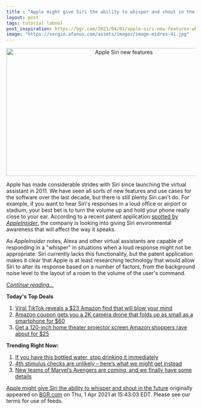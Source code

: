 ```yaml
---
title : "Apple might give Siri the ability to whisper and shout in the future"
layout: post
tags: tutorial labnol
post_inspiration: https://bgr.com/2021/04/01/apple-siri-new-features-whisper-mode-loud-mode/
image: "https://sergio.afanou.com/assets/images/image-midres-41.jpg"
---
```


<center><a href="https://bgr.com/2021/04/01/apple-siri-new-features-whisper-mode-loud-mode/" class="bgr-rss-featured-image bgr-rss-test-class"><img loading="lazy" width="610" height="339" src="https://bgr.com/wp-content/uploads/2021/02/iPhone-Siri.jpg?quality=70&amp;strip=all&amp;w=610" class="attachment-feed_normal size-feed_normal wp-post-image" alt="Apple Siri new features" loading="lazy" srcset="https://bgr.com/wp-content/uploads/2021/02/iPhone-Siri.jpg 1439w, https://bgr.com/wp-content/uploads/2021/02/iPhone-Siri.jpg?resize=150,83 150w, https://bgr.com/wp-content/uploads/2021/02/iPhone-Siri.jpg?resize=300,167 300w, https://bgr.com/wp-content/uploads/2021/02/iPhone-Siri.jpg?resize=768,427 768w, https://bgr.com/wp-content/uploads/2021/02/iPhone-Siri.jpg?resize=1024,569 1024w, https://bgr.com/wp-content/uploads/2021/02/iPhone-Siri.jpg?resize=610,339 610w, https://bgr.com/wp-content/uploads/2021/02/iPhone-Siri.jpg?resize=664,369 664w, https://bgr.com/wp-content/uploads/2021/02/iPhone-Siri.jpg?resize=360,200 360w, https://bgr.com/wp-content/uploads/2021/02/iPhone-Siri.jpg?resize=1200,667 1200w, https://bgr.com/wp-content/uploads/2021/02/iPhone-Siri.jpg?resize=782,435 782w, https://bgr.com/wp-content/uploads/2021/02/iPhone-Siri.jpg?resize=827,460 827w, https://bgr.com/wp-content/uploads/2021/02/iPhone-Siri.jpg?resize=800,445 800w" sizes="(max-width: 610px) 100vw, 610px" title="Apple Siri new features" /></a></center><p>Apple has made considerable strides with Siri since launching the virtual assistant in 2011. We have seen all sorts of new features and use cases for the software over the last decade, but there is still plenty Siri can't do. For example, if you want to hear Siri's responses in a loud office or airport or stadium, your best bet is to turn the volume up and hold your phone really close to your ear. According to a recent patent application <a href="https://appleinsider.com/articles/21/04/01/future-siri-may-adjust-speech-based-on-environmental-conditions-user-input">spotted by <em>AppleInsider</em></a>, the company is looking into giving Siri environmental awareness that will affect the way it speaks.</p>
<p>As <em>AppleInsider</em> notes, Alexa and other virtual assistants are capable of responding in a "whisper" in situations when a loud response might not be appropriate. Siri currently lacks this functionality, but the patent application makes it clear that Apple is at least researching technology that would allow Siri to alter its response based on a number of factors, from the background noise level to the layout of a room to the volume of the user's command.</p>
<p><a href="https://bgr.com/2021/04/01/apple-siri-new-features-whisper-mode-loud-mode/" class="more-link"><em>Continue reading...</em></a></p>


<p><strong>Today's Top Deals</strong></p>
<ol>
<li><a href="https://bgr.com/2021/04/01/viral-tiktok-reveals-a-23-amazon-find-that-will-blow-your-mind/?utm_source=rss&#038;utm_campaign=topdeals">Viral TikTok reveals a $23 Amazon find that will blow your mind</a></li>
<li><a href="https://bgr.com/2021/04/01/drone-with-camera-on-amazon-prime-coupon-lowest-price/?utm_source=rss&#038;utm_campaign=topdeals">Amazon coupon gets you a 2K camera drone that folds up as small as a smartphone for $60</a></li>
<li><a href="https://bgr.com/2021/04/01/projector-screen-amazon-prime-best-seller-price-discount/?utm_source=rss&#038;utm_campaign=topdeals">Get a 120-inch home theater projector screen Amazon shoppers rave about for $25</a></li>
</ol>

<p><strong>Trending Right Now:</strong></p>
<ol>
<li><a href="https://bgr.com/2021/04/01/real-water-recall-brand-fda/">If you have this bottled water, stop drinking it immediately</a></li>
<li><a href="https://bgr.com/2021/04/01/new-stimulus-check-fourth-covid-19-payment-unlikely/">4th stimulus checks are unlikely &#8211; here&#8217;s what we might get instead</a></li>
<li><a href="https://bgr.com/2021/04/01/avengers-5-rumors-young-dark-west-coast-avengers-mcu-stories/">New teams of Marvel&#8217;s Avengers are coming, and we finally have some details</a></li>
</ol>
<p><a href="https://bgr.com/2021/04/01/apple-siri-new-features-whisper-mode-loud-mode/">Apple might give Siri the ability to whisper and shout in the future</a> originally appeared on <a href="http://bgr.com">BGR.com</a> on Thu, 1 Apr 2021 at 15:43:03 EDT. Please see our terms for use of feeds.</p>